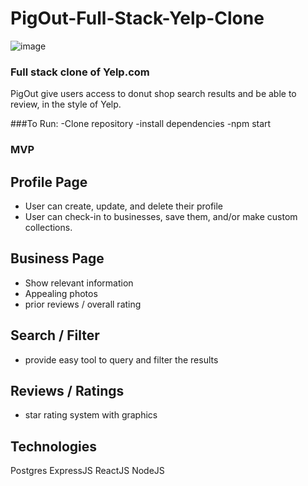 # PigOut-Full-Stack-Yelp-Clone
![image](https://user-images.githubusercontent.com/77175831/122682246-5a153080-d1c6-11eb-9237-9e0588a8a5dc.png)

### Full stack clone of Yelp.com 

PigOut give users access to donut shop search results and be able to review, in the style of Yelp.

###To Run:
-Clone repository
-install dependencies
-npm start 

### MVP

## Profile Page

- User can create, update, and delete their profile
- User can check-in to businesses, save them, and/or make custom collections.

## Business Page
- Show relevant information
- Appealing photos
- prior reviews / overall rating

## Search / Filter 
- provide easy tool to query and filter the results

## Reviews / Ratings
- star rating system with graphics 

## Technologies 
Postgres ExpressJS  ReactJS  NodeJS

